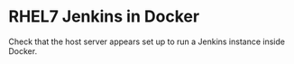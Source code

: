 # RHEL7 Jenkins in Docker

Check that the host server appears set up to run a Jenkins instance inside Docker.
